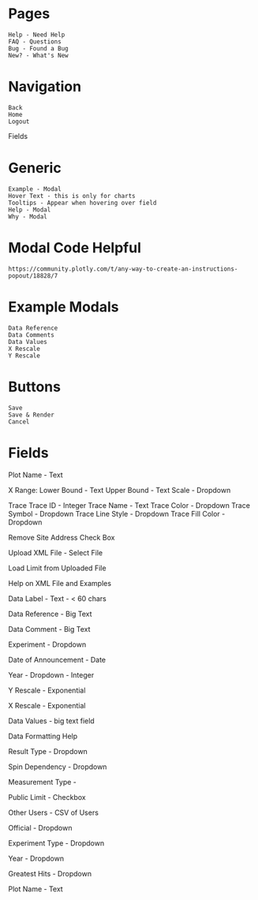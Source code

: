 # Pages

    Help - Need Help
    FAQ - Questions
    Bug - Found a Bug
    New? - What's New

# Navigation
    Back
    Home
    Logout
    
Fields

# Generic
    Example - Modal
    Hover Text - this is only for charts
    Tooltips - Appear when hovering over field
    Help - Modal
    Why - Modal

# Modal Code Helpful

    https://community.plotly.com/t/any-way-to-create-an-instructions-popout/18828/7

# Example Modals
    Data Reference
    Data Comments
    Data Values
    X Rescale
    Y Rescale
    

# Buttons
    Save
    Save & Render
    Cancel

# Fields

Plot Name - Text

X Range:
    Lower Bound - Text
    Upper Bound - Text
    Scale - Dropdown

Trace
    Trace ID - Integer
    Trace Name - Text
    Trace Color - Dropdown
    Trace Symbol - Dropdown
    Trace Line Style - Dropdown
    Trace Fill Color - Dropdown

Remove Site Address
    Check Box

Upload XML File - Select File

Load Limit from Uploaded File

Help on XML File and Examples

Data Label - Text - < 60 chars

Data Reference - Big Text

Data Comment - Big Text

Experiment - Dropdown

Date of Announcement - Date

Year - Dropdown - Integer

Y Rescale - Exponential

X Rescale - Exponential

Data Values - big text field

Data Formatting Help

Result Type - Dropdown

Spin Dependency - Dropdown

Measurement Type - 

Public Limit - Checkbox

Other Users - CSV of Users

Official - Dropdown


Experiment Type - Dropdown

Year - Dropdown

Greatest Hits - Dropdown

Plot Name - Text
